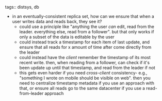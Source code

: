 tags:: distsys, db

- in an eventually-consistent replica set, how can we ensure that when a user writes data and reads back, they see it?
	- could use a principle like "anything the user _can_ edit, read from the leader. everything else, read from a follower". but that only works if only a subset of the data is editable by the user
	- could instead track a timestamp for each item of last update, and ensure that all reads for x amount of time after come directly from the leader
	- could instead have the _client_ remember the timestamp of its most recent write. then, when reading from a follower, can check if it's been update up until that timestamp, and read from the leader if not
	- this gets even harder if you need _cross-client_ consistency- e.g., "something I wrote on mobile should be visible on web". then you need to centralize timestamp metadata if you use an approach with that, or ensure all reads go to the same datacenter if you use a read-from-leader approach